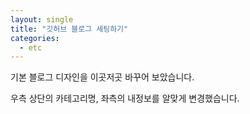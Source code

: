 ```yaml
---
layout: single
title: "깃허브 블로그 세팅하기"
categories:
  - etc
---
```


기본 블로그 디자인을 이곳저곳 바꾸어 보았습니다.

우측 상단의 카테고리명, 좌측의 내정보를 알맞게 변경했습니다.
